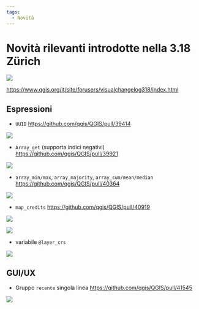 ```yaml
---
tags:
  - Novità
---
```


# Novità rilevanti introdotte nella 3.18 Zürich

![](../img/splashscreen/splash_3_18.png)

<https://www.qgis.org/it/site/forusers/visualchangelog318/index.html>

## Espressioni

- `UUID` <https://github.com/qgis/QGIS/pull/39414>

![](../img/novita_318/img_02.png)

- `Array_get` (supporta indici negativi) <https://github.com/qgis/QGIS/pull/39921>

![](../img/novita_318/img_03.png)

- `array_min/max`, `array_majority`, `array_sum/mean/median` <https://github.com/qgis/QGIS/pull/40364>

![](../img/novita_318/img_04.png)

- `map_credits` <https://github.com/qgis/QGIS/pull/40919>

![](../img/novita_318/img_05.png)

![](../img/novita_318/img_051.png)

- variabile `@layer_crs`

![](../img/novita_318/img_06.png)

## GUI/UX
- Gruppo `recente` singola linea <https://github.com/qgis/QGIS/pull/41545>

![](../img/novita_318/img_01.png)
